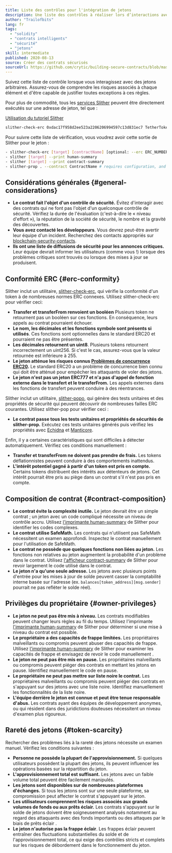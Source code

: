 ```yaml
---
title: Liste des contrôles pour l'intégration de jetons
description: Une liste des contrôles à réaliser lors d’interactions avec des jetons
author: "Trailofbits"
lang: fr
tags:
  - "solidity"
  - "contrats intelligents"
  - "sécurité"
  - "jetons"
skill: intermediate
published: 2020-08-13
source: Créer des contrats sécurisés
sourceUrl: https://github.com/crytic/building-secure-contracts/blob/master/development-guidelines/token_integration.md
---
```


Suivez cette liste de contrôle lorsque vous interagissez avec des jetons arbitraires. Assurez-vous de comprendre les risques associés à chaque élément et d'être capable de justifier toutes exceptions à ces règles.

Pour plus de commodité, tous les [services Slither](https://github.com/crytic/slither#tools) peuvent être directement exécutés sur une adresse de jeton, tel que :

[Utilisation du tutoriel Slither](/developers/tutorials/how-to-use-slither-to-find-smart-contract-bugs/)

```bash
slither-check-erc 0xdac17f958d2ee523a2206206994597c13d831ec7 TetherToken
```

Pour suivre cette liste de vérification, vous voudrez avoir cette sortie de Slither pour le jeton :

```bash
- slither-check-erc [target] [contractName] [optional: --erc ERC_NUMBER]
- slither [target] --print human-summary
- slither [target] --print contract-summary
- slither-prop . --contract ContractName # requires configuration, and use of Echidna and Manticore
```

## Considérations générales \{#general-considerations}

- **Le contrat fait l'objet d'un contrôle de sécurité.** Évitez d'interagir avec des contrats qui ne font pas l'objet d'un quelconque contrôle de sécurité. Vérifiez la durée de l'évaluation (c'est-à-dire le « niveau d'effort »), la réputation de la société de sécurité, le nombre et la gravité des découvertes.
- **Vous avez contacté les développeurs**. Vous devrez peut-être avertir leur équipe d'un incident. Recherchez des contacts appropriés sur[ blockchain-security-contacts](https://github.com/crytic/blockchain-security-contacts).
- **Ils ont une liste de diffusions de sécurité pour les annonces critiques.** Leur équipe devrait informer les utilisateurs (comme vous !) lorsque des problèmes critiques sont trouvés ou lorsque des mises à jour se produisent.

## Conformité ERC \{#erc-conformity}

Slither inclut un utilitaire, [slither-check-erc](https://github.com/crytic/slither/wiki/ERC-Conformance), qui vérifie la conformité d'un token à de nombreuses normes ERC connexes. Utilisez slither-check-erc pour vérifier ceci:

- **Transfer et transferFrom renvoient un booléen** Plusieurs token ne retournent pas un booléen sur ces fonctions. En conséquence, leurs appels au contrat pourraient échouer.
- **Le nom, les décimales et les fonctions symbole sont présents si utilisés**. Ces fonctions sont optionnelles dans le standard ERC20 et pourraient ne pas être présentes.
- **Les décimales retournent un uint8**. Plusieurs tokens retournent incorrectement un uint256. Si c'est le cas, assurez-vous que la valeur retournée est inférieure à 255.
- **Le jeton atténue les risques connus [Problèmes de concurrence ERC20](https://github.com/ethereum/EIPs/issues/20#issuecomment-263524729).** Le standard ERC20 a un problème de concurrence bien connu qui doit être atténué pour empêcher les attaquants de voler des jetons.
- **Le jeton n'est pas un jeton ERC777 et n'a pas d'appel de fonction externe dans le transfert et le transferFrom.** Les appels externes dans les fonctions de transfert peuvent conduire à des réentrances.

Slither inclut un utilitaire, [slither-popo](https://github.com/crytic/slither/wiki/Property-generation), qui génère des tests unitaires et des propriétés de sécurité qui peuvent découvrir de nombreuses failles ERC courantes. Utilisez slither-pop pour vérifier ceci :

- **Le contrat passe tous les tests unitaires et propriétés de sécurités de slither-prop.** Exécutez ces tests unitaires générés puis vérifiez les propriétés avec [Echidna](https://github.com/crytic/echidna) et [Manticore](https://manticore.readthedocs.io/en/latest/verifier.html).

Enfin, il y a certaines caractéristiques qui sont difficiles à détecter automatiquement. Vérifiez ces conditions manuellement :

- **Transfer et transferFrom ne doivent pas prendre de frais.** Les tokens déflationnistes peuvent conduire à des comportements inattendus.
- **L'intérêt potentiel gagné à partir d'un token est pris en compte.** Certains tokens distribuent des intérêts aux détenteurs de jetons. Cet intérêt pourrait être pris au piège dans un contrat s'il n'est pas pris en compte.

## Composition de contrat \{#contract-composition}

- **Le contrat évite la complexité inutile.** Le jeton devrait être un simple contrat ; un jeton avec un code compliqué nécessite un niveau de contrôle accru. Utilisez [l'imprimante human-summary](https://github.com/crytic/slither/wiki/Printer-documentation#human-summary) de Slither pour identifier les codes complexes.
- **Le contrat utilise SafeMath.** Les contrats qui n'utilisent pas SafeMath nécessitent un examen approfondi. Inspectez le contrat manuellement pour l'utilisation de SafeMath.
- **Le contrat ne possède que quelques fonctions non liées au jeton.** Les fonctions non relatives au jeton augmentent la probabilité d'un problème dans le contrat. Utilisez [l'afficheur contract-summary](https://github.com/crytic/slither/wiki/Printer-documentation#contract-summary) de Slither pour revoir largement le code utilisé dans le contrat.
- **Le jeton n'a qu'une seule adresse.** Les jetons avec plusieurs points d'entrée pour les mises à jour de solde peuvent casser la comptabilité interne basée sur l'adresse (ex. `balances[token_address][msg.sender]` pourrait ne pas refléter le solde réel).

## Privilèges du propriétaire \{#owner-privileges}

- **Le jeton ne peut pas être mis à niveau.** Les contrats modifiables peuvent changer leurs règles au fil du temps. Utilisez l'imprimante [l'imprimante human-summary](https://github.com/crytic/slither/wiki/Printer-documentation#contract-summary) de Slither pour déterminer si une mise à niveau du contrat est possible.
- **Le propriétaire a des capacités de frappe limitées.** Les propriétaires malveillants ou compromis peuvent abuser des capacités de frappe. Utilisez [l'imprimante human-summary](https://github.com/crytic/slither/wiki/Printer-documentation#contract-summary) de Slither pour examiner les capacités de frappe et envisagez de revoir le code manuellement .
- **Le jeton ne peut pas être mis en pause.** Les propriétaires malveillants ou compromis peuvent piéger des contrats en mettant les jetons en pause. Identifiez manuellement le code en pause.
- **Le propriétaire ne peut pas mettre sur liste noire le contrat.** Les propriétaires malveillants ou compromis peuvent piéger des contrats en s'appuyant sur des jetons avec une liste noire. Identifiez manuellement les fonctionnalités de la liste noire.
- **L'équipe derrière le jeton est connue et peut être tenue responsable d'abus.** Les contrats ayant des équipes de développement anonymes, ou qui résident dans des juridictions douteuses nécessitent un niveau d'examen plus rigoureux.

## Rareté des jetons \{#token-scarcity}

Rechercher des problèmes liés à la rareté des jetons nécessite un examen manuel. Vérifiez les conditions suivantes :

- **Personne ne possède la plupart de l'approvisionnement.** Si quelques utilisateurs possèdent la plupart des jetons, ils peuvent influencer les opérations basées sur la répartition du jeton.
- **L'approvisionnement total est suffisant.** Les jetons avec un faible volume total peuvent être facilement manipulés.
- **Les jetons sont disponibles sur de nombreuses plateformes d'échanges.** Si tous les jetons sont sur une seule plateforme, sa compromission peut affecter le contrat s'appuyant sur le jeton.
- **Les utilisateurs comprennent les risques associés aux grands volumes de fonds ou aux prêts éclair.** Les contrats s'appuyant sur le solde de jetons doivent être soigneusement analysés notamment au regard des attaquants avec des fonds importants ou des attaques par le biais de prêts éclair .
- **Le jeton n'autorise pas la frappe éclair**. Les frappes éclair peuvent entraîner des fluctuations substantielles du solde et de l'approvisionnement total, ce qui exige des contrôles stricts et complets sur les risques de débordement dans le fonctionnement du jeton.
